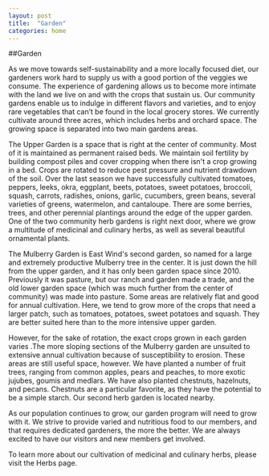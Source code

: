 ```yaml
---
layout: post
title:  "Garden"
categories: home
---
```


##Garden


As we move towards self-sustainability and a more locally focused diet, our gardeners work hard to supply us with a good portion of the veggies we consume. The experience of gardening allows us to become more intimate with the land we live on and with the crops that sustain us. Our community gardens enable us to indulge in different flavors and varieties, and to enjoy rare vegetables that can’t be found in the local grocery stores. We currently cultivate around three acres, which includes herbs and orchard space. The growing space is separated into two main gardens areas.

The Upper Garden is a space that is right at the center of community. Most of it is maintained as permanent raised beds. We maintain soil fertility by building compost piles and cover cropping when there isn't a crop growing in a bed. Crops are rotated to reduce pest pressure and nutrient drawdown of the soil. Over the last season we have successfully cultivated tomatoes, peppers, leeks, okra, eggplant, beets, potatoes, sweet potatoes, broccoli, squash, carrots, radishes, onions, garlic, cucumbers, green beans, several varieties of greens, watermelon, and cantaloupe. There are some berries, trees, and other perennial plantings around the edge of the upper garden. One of the two community herb gardens is right next door, where we grow a multitude of medicinal and culinary herbs, as well as several beautiful ornamental plants.

The Mulberry Garden is East Wind's second garden, so named for a large and extremely productive Mulberry tree in the center. It is just down the hill from the upper garden, and it has only been garden space since 2010. Previously it was pasture, but our ranch and garden made a trade, and the old lower garden space (which was much further from the center of community) was made into pasture. Some areas are relatively flat and good for annual cultivation. Here, we tend to grow more of the crops that need a larger patch, such as tomatoes, potatoes, sweet potatoes and squash. They are better suited here than to the more intensive upper garden.

However, for the sake of rotation, the exact crops grown in each garden varies .The more sloping sections of the Mulberry garden are unsuited to extensive annual cultivation because of susceptibility to erosion. These areas are still useful space, however. We have planted a number of fruit trees, ranging from common apples, pears and peaches, to more exotic jujubes, goumis and medlars. We have also planted chestnuts, hazelnuts, and pecans. Chestnuts are a particular favorite, as they have the potential to be a simple starch. Our second herb garden is located nearby.

As our population continues to grow, our garden program will need to grow with it. We strive to provide varied and nutritious food to our members, and that requires dedicated gardeners, the more the better. We are always excited to have our visitors and new members get involved.

To learn more about our cultivation of medicinal and culinary herbs, please visit the Herbs page.
